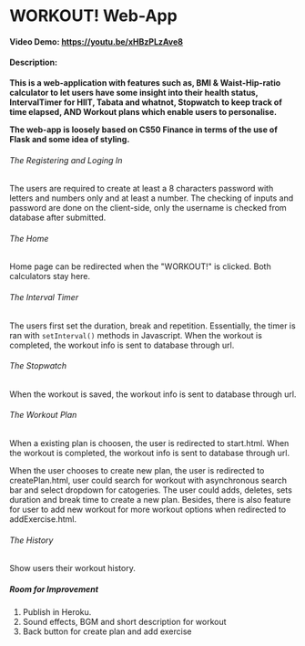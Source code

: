 # WORKOUT! Web-App
#### Video Demo: https://youtu.be/xHBzPLzAve8
#### Description:


**This is a web-application with features such as,
BMI & Waist-Hip-ratio calculator to let users have some insight into their health status,
IntervalTimer for HIIT, Tabata and whatnot,
Stopwatch to keep track of time elapsed, AND
Workout plans which enable users to personalise.**


**The web-app is loosely based on CS50 Finance in terms of the use of Flask and some idea of styling.**

###### The Registering and Loging In
The users are required to create at least a 8 characters password with letters and numbers only and at least a number.
The checking of inputs and password are done on the client-side, only the username is checked from database after submitted.

###### The Home
Home page can be redirected when the "WORKOUT!" is clicked. Both calculators stay here.

###### The Interval Timer
The users first set the duration, break and repetition. Essentially, the timer is ran with `setInterval()` methods in Javascript.
When the workout is completed, the workout info is sent to database through url.

###### The Stopwatch
When the workout is saved, the workout info is sent to database through url.

###### The Workout Plan
When a existing plan is choosen, the user is redirected to start.html.
When the workout is completed, the workout info is sent to database through url.

When the user chooses to create new plan, the user is redirected to createPlan.html, user could search for workout with asynchronous search bar and select dropdown for catogeries.
The user could adds, deletes, sets duration and break time to create a new plan. Besides, there is also feature for user to add new workout for more workout options when redirected to addExercise.html.

###### The History
Show users their workout history.

##### Room for Improvement
1. Publish in Heroku.
2. Sound effects, BGM and short description for workout
3. Back button for create plan and add exercise
